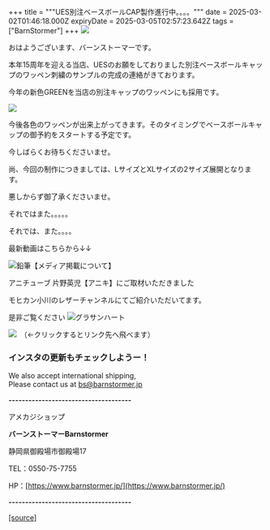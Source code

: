 +++
title = """UES別注ベースボールCAP製作進行中。。。。"""
date = 2025-03-02T01:46:18.000Z
expiryDate = 2025-03-05T02:57:23.642Z
tags = ["BarnStormer"]
+++
[![](https://stat.ameba.jp/user_images/20231023/16/barnstormer-go/b2/03/p/o0420015015354743273.png)](https://ameblo.jp/barnstormer-go/entry-12825670498.html)

おはようございます、バーンストーマーです。

本年15周年を迎える当店、UESのお願をしておりました別注ベースボールキャップのワッペン刺繍のサンプルの完成の連絡がきております。

今年の新色GREENを当店の別注キャップのワッペンにも採用です。

[![](https://stat.ameba.jp/user_images/20250302/10/barnstormer-go/dc/af/j/o1216134615549970367.jpg)](https://stat.ameba.jp/user_images/20250302/10/barnstormer-go/dc/af/j/o1216134615549970367.jpg)

今後各色のワッペンが出来上がってきます。そのタイミングでベースボールキャップの御予約をスタートする予定です。

今しばらくお待ちくださいませ。

尚、今回の制作につきましては、LサイズとXLサイズの2サイズ展開となります。

悪しからず御了承くださいませ。

それではまた。。。。。

それでは、また。。。。

最新動画はこちらから↓↓

![鉛筆](https://stat100.ameba.jp/blog/ucs/img/char/char3/519.png)【メディア掲載について】

アニチューブ 片野英児【アニキ】にご取材いただきました

モヒカン小川のレザーチャンネルにてご紹介いただいてます。

是非ご覧ください ![グラサンハート](https://stat100.ameba.jp/blog/ucs/img/char/char3/148.png)

[![](https://stat.ameba.jp/user_images/20230412/16/barnstormer-go/6a/23/p/o0108010815269242493.png)](https://www.instagram.com/barnstormer_daily/)　（←クリックするとリンク先へ飛べます）

### インスタの更新もチェックしようー！

We also accept international shipping,  
Please contact us at bs@barnstormer.jp

**\-------------------------------------**

アメカジショップ

**バーンストーマーBarnstormer**

静岡県御殿場市御殿場17

TEL：0550-75-7755

HP：[https://www.barnstormer.jp/](https://www.barnstormer.jp/)

**\-------------------------------------**

[[source]](https://ameblo.jp/barnstormer-go/entry-12888362812.html)
